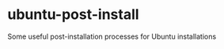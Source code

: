 ubuntu-post-install
===================

Some useful post-installation processes for Ubuntu installations
